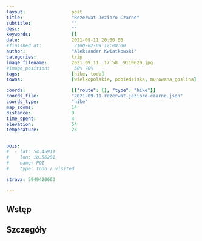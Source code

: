 ```yaml
---
layout:                 post
title:                  "Rezerwat Jezioro Czarne"
subtitle:               ""
desc:                   ""
keywords:               []
date:                   2021-09-11 20:00:00
#finished_at:            2100-02-09 12:00:00
author:                 "Aleksander Kwiatkowski"
categories:             trip
image_filename:         2021_09_11__17_58__9110620.jpg
#image_position:         50% 70%
tags:                   [hike, todo]
towns:                  [wielkopolskie, pobiedziska, murowana_goslina]

coords:                 [{"route": [], "type": "hike"}]
coords_file:            "2021-09-11-rezerwat-jezioro-czarne.json"
coords_type:            "hike"
map_zooms:              14
distance:               9
time_spent:             4
elevation:              54
temperature:            23


pois:
#  - lat: 54.45911
#    lon: 18.56281
#    name: POI
#    type: todo / visited

strava: 5949420663

---
```



## Wstęp

## Szczegóły
